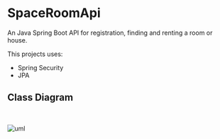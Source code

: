 # SpaceRoomApi
An Java Spring Boot API for registration, finding and renting a room or house.

This projects uses:
* Spring Security
* JPA

## Class Diagram
<br>

![uml](https://github.com/IliasBrinias/SpaceRoomApi/assets/46651446/748397c3-db37-4b73-8cdc-38f5b5598484)

